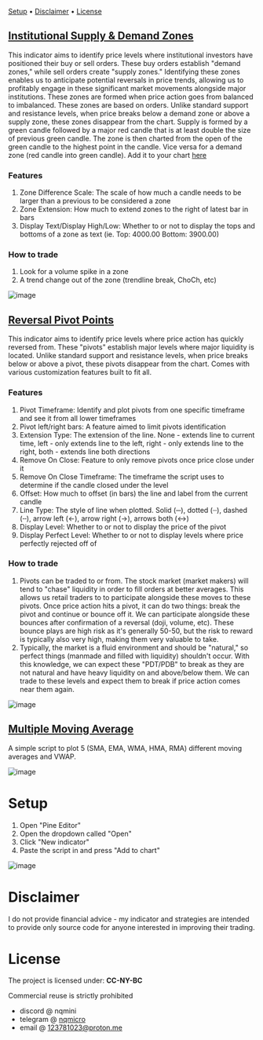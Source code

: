 [Setup](https://github.com/8pz/tradingview-indicators?tab=readme-ov-file#setup) • [Disclaimer](https://github.com/8pz/tradingview-indicators?tab=readme-ov-file#disclaimer) • [License](https://github.com/8pz/tradingview-indicators?tab=readme-ov-file#license)

## [Institutional Supply & Demand Zones](https://github.com/8pz/Tradingview-Indicators/blob/main/scripts/Institutional%20Supply%20%26%20Demand%20Zones)
This indicator aims to identify price levels where institutional investors have positioned their buy or sell orders. These buy orders establish "demand zones," while sell orders create "supply zones." Identifying these zones enables us to anticipate potential reversals in price trends, allowing us to profitably engage in these significant market movements alongside major institutions. These zones are formed when price action goes from balanced to imbalanced. These zones are based on orders. Unlike standard support and resistance levels, when price breaks below a demand zone or above a supply zone, these zones disappear from the chart. Supply is formed by a green candle followed by a major red candle that is at least double the size of previous green candle. The zone is then charted from the open of the green candle to the highest point in the candle. Vice versa for a demand zone (red candle into green candle). Add it to your chart [here](https://www.tradingview.com/script/eAO9uAu5-Institutional-Supply-and-Demand-Zones/)

### Features

1. Zone Difference Scale: The scale of how much a candle needs to be larger than a previous to be considered a zone
2. Zone Extension: How much to extend zones to the right of latest bar in bars
3. Display Text/Display High/Low: Whether to or not to display the tops and bottoms of a zone as text (ie. Top: 4000.00 Bottom: 3900.00)

### How to trade
1. Look for a volume spike in a zone
2. A trend change out of the zone (trendline break, ChoCh, etc)

![image](https://github.com/2LV/Tradingview-Indicators/assets/70970973/3b0c8719-e79e-4677-999f-8f4400868a15)

## [Reversal Pivot Points](https://github.com/8pz/tradingview-indicators/blob/main/scripts/Reversal%20Pivot%20Points) 
This indicator aims to identify price levels where price action has quickly reversed from. These "pivots" establish major levels where major liquidity is located. Unlike standard support and resistance levels, when price breaks below or above a pivot, these pivots disappear from the chart. Comes with various customization features built to fit all.

### Features
1. Pivot Timeframe: Identify and plot pivots from one specific timeframe and see it from all lower timeframes
2. Pivot left/right bars: A feature aimed to limit pivots identification
3. Extension Type: The extension of the line. None - extends line to current time, left - only extends line to the left, right - only extends line to the right, both - extends line both directions
4. Remove On Close: Feature to only remove pivots once price close under it
5. Remove On Close Timeframe: The timeframe the script uses to determine if the candle closed under the level
6. Offset: How much to offset (in bars) the line and label from the current candle
7. Line Type: The style of line when plotted. Solid (─), dotted (┈), dashed (╌), arrow left (←), arrow right (→), arrows both (↔)
8. Display Level: Whether to or not to display the price of the pivot
9. Display Perfect Level: Whether to or not to display levels where price perfectly rejected off of

### How to trade

1. Pivots can be traded to or from. The stock market (market makers) will tend to "chase" liquidity in order to fill orders at better averages. This allows us retail traders to to participate alongside these moves to these pivots. Once price action hits a pivot, it can do two things: break the pivot and continue or bounce off it. We can participate alongside these bounces after confirmation of a reversal (doji, volume, etc). These bounce plays are high risk as it's generally 50-50, but the risk to reward is typically also very high, making them very valuable to take.
2. Typically, the market is a fluid environment and should be "natural," so perfect things (manmade and filled with liquidity) shouldn't occur. With this knowledge, we can expect these "PDT/PDB" to break as they are not natural and have heavy liquidity on and above/below them. We can trade to these levels and expect them to break if price action comes near them again. 

![image](https://github.com/2LV/Tradingview-Indicators/assets/70970973/729d39e7-c9bb-4797-a8da-99d047c7104a)

## [Multiple Moving Average](https://github.com/8pz/tradingview-indicators/blob/main/scripts/Multiple%20Moving%20Averages) 
A simple script to plot 5 (SMA, EMA, WMA, HMA, RMA) different moving averages and VWAP.

![image](https://github.com/2LV/Tradingview-Indicators/assets/70970973/30bdda4a-4369-4510-b472-b083f6ece1d8)

# Setup

1. Open "Pine Editor"
2. Open the dropdown called "Open"
3. Click "New indicator"
4. Paste the script in and press "Add to chart"

![image](https://github.com/8pz/tradingview-scripts/assets/70970973/b0e9d1bf-55da-4ab4-a3df-6396d7b980a4)

# Disclaimer

I do not provide financial advice - my indicator and strategies are intended to provide only source code for anyone interested in improving their trading. 

# License

The project is licensed under: **CC-NY-BC**

Commercial reuse is strictly prohibited

- discord @ nqmini
- telegram @ [nqmicro](https://t.me/nqmicro)
- email @ 123781023@proton.me
